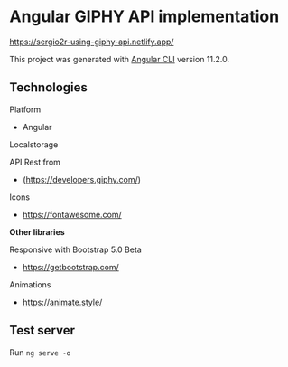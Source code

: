 # Angular GIPHY API implementation 
https://sergio2r-using-giphy-api.netlify.app/

This project was generated with [Angular CLI](https://github.com/angular/angular-cli) version 11.2.0.

## Technologies

Platform 
* Angular
 
Localstorage
 
API Rest from
* (https://developers.giphy.com/)

Icons
* https://fontawesome.com/

**Other libraries**

Responsive with Bootstrap 5.0 Beta

* https://getbootstrap.com/

Animations

* https://animate.style/

## Test server

Run `ng serve -o`
